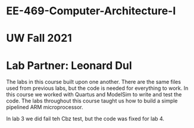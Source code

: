 # EE-469-Computer-Architecture-I
# UW Fall 2021
# Lab Partner: Leonard Dul
The labs in this course built upon one another. There are the same files used from previous labs, but the code is needed for everything to work. In this course we worked with Quartus and ModelSim to write and test the code. The labs throughout this course taught us how to build a simple pipelined ARM microprocessor.

In lab 3 we did fail teh Cbz test, but the code was fixed for lab 4. 
